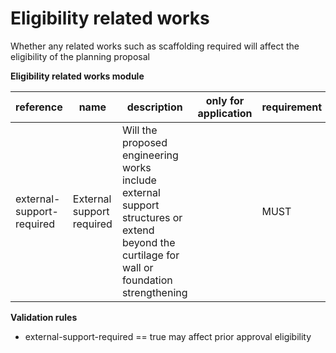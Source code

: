 # Eligibility related works

Whether any related works such as scaffolding required will affect the eligibility of the planning proposal

**Eligibility related works module**

| reference | name | description | only for application | requirement | notes |
| --- | --- | --- | --- | --- | --- |
| external-support-required | External support required | Will the proposed engineering works include external support structures or extend beyond the curtilage for wall or foundation strengthening |  | MUST |  |

**Validation rules**

- external-support-required == true may affect prior approval eligibility